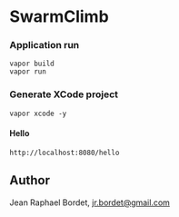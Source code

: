 # SwarmClimb

### Application run
```
vapor build
vapor run
```
### Generate XCode project
```
vapor xcode -y
```
#### Hello
```
http://localhost:8080/hello
```

## Author

Jean Raphael Bordet, jr.bordet@gmail.com

